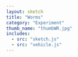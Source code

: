 ```yaml
---
layout: sketch
title: "Worms"
category: "Experiment"
thumb_name: "thumbWR.jpg"
includes:
  - src: "sketch.js"
  - src: "vehicle.js"
---
```


<!--

  You can change the title, category and thumb as you like
  (just make sure the folder contain a jpg for the thumb with the correct name)
  Do not change the first line "layout: sketch"

  If you need to customize this html page:
    1) delete the line "layout: sketch"
    2) copy the content of "/_layouts/sketch.html" below.
    Make sure to leave one line of space between the markup above and the html code

-->
